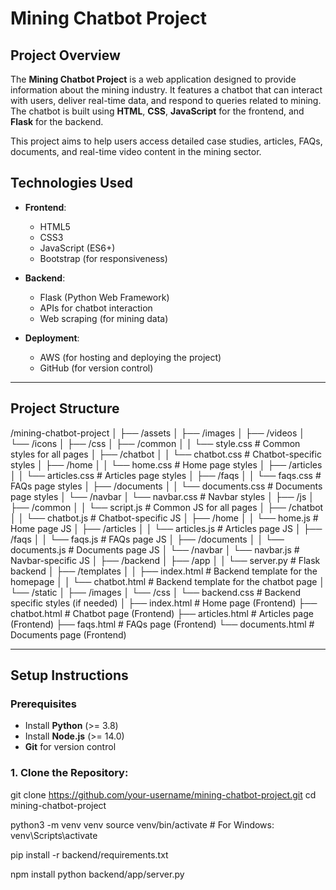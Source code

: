 # **Mining Chatbot Project**

## **Project Overview**

The **Mining Chatbot Project** is a web application designed to provide information about the mining industry. It features a chatbot that can interact with users, deliver real-time data, and respond to queries related to mining. The chatbot is built using **HTML**, **CSS**, **JavaScript** for the frontend, and **Flask** for the backend.

This project aims to help users access detailed case studies, articles, FAQs, documents, and real-time video content in the mining sector.

## **Technologies Used**

- **Frontend**: 
  - HTML5
  - CSS3
  - JavaScript (ES6+)
  - Bootstrap (for responsiveness)

- **Backend**:
  - Flask (Python Web Framework)
  - APIs for chatbot interaction
  - Web scraping (for mining data)

- **Deployment**: 
  - AWS (for hosting and deploying the project)
  - GitHub (for version control)

---

## **Project Structure**

/mining-chatbot-project
│
├── /assets
│   ├── /images
│   ├── /videos
│   └── /icons
│
├── /css
│   ├── /common
│   │   └── style.css           # Common styles for all pages
│   ├── /chatbot
│   │   └── chatbot.css         # Chatbot-specific styles
│   ├── /home
│   │   └── home.css            # Home page styles
│   ├── /articles
│   │   └── articles.css        # Articles page styles
│   ├── /faqs
│   │   └── faqs.css            # FAQs page styles
│   ├── /documents
│   │   └── documents.css       # Documents page styles
│   └── /navbar
│       └── navbar.css          # Navbar styles
│
├── /js
│   ├── /common
│   │   └── script.js           # Common JS for all pages
│   ├── /chatbot
│   │   └── chatbot.js          # Chatbot-specific JS
│   ├── /home
│   │   └── home.js             # Home page JS
│   ├── /articles
│   │   └── articles.js         # Articles page JS
│   ├── /faqs
│   │   └── faqs.js             # FAQs page JS
│   ├── /documents
│   │   └── documents.js        # Documents page JS
│   └── /navbar
│       └── navbar.js           # Navbar-specific JS
│
├── /backend
│   ├── /app
│   │   └── server.py           # Flask backend
│   ├── /templates
│   │   ├── index.html          # Backend template for the homepage
│   │   └── chatbot.html        # Backend template for the chatbot page
│   └── /static
│       ├── /images
│       └── /css
│           └── backend.css     # Backend specific styles (if needed)
│
├── index.html                  # Home page (Frontend)
├── chatbot.html                # Chatbot page (Frontend)
├── articles.html               # Articles page (Frontend)
├── faqs.html                   # FAQs page (Frontend)
└── documents.html              # Documents page (Frontend)


---

## **Setup Instructions**

### Prerequisites
- Install **Python** (>= 3.8)
- Install **Node.js** (>= 14.0)
- **Git** for version control

### 1. **Clone the Repository**:

git clone https://github.com/your-username/mining-chatbot-project.git
   cd mining-chatbot-project

   
python3 -m venv venv
source venv/bin/activate  # For Windows: venv\Scripts\activate


pip install -r backend/requirements.txt

npm install
python backend/app/server.py

